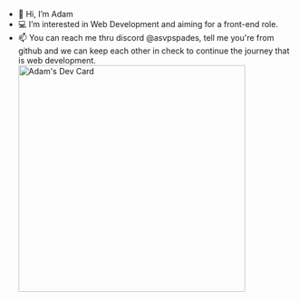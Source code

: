 - 👋 Hi, I’m Adam
- 💻 I’m interested in Web Development and aiming for a front-end role.
- 📫 You can reach me thru discord @asvpspades, tell me you're from github and we can keep each other in check to continue the journey that is web development.
<a href="https://app.daily.dev/asvpspades"><img src="https://api.daily.dev/devcards/33de24ef9ea248dabce3e2e38ef3e097.png?r=wzv" width="400" alt="Adam's Dev Card"/></a>
